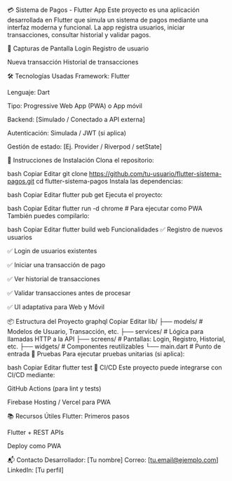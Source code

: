 💳 Sistema de Pagos - Flutter App
Este proyecto es una aplicación desarrollada en Flutter que simula un sistema de pagos mediante una interfaz moderna y funcional. La app registra usuarios, iniciar transacciones, consultar historial y validar pagos.

📱 Capturas de Pantalla
Login	Registro de usuario

	

Nueva transacción	Historial de transacciones
	

🛠️ Tecnologías Usadas
Framework: Flutter

Lenguaje: Dart

Tipo: Progressive Web App (PWA) o App móvil

Backend: [Simulado / Conectado a API externa]

Autenticación: Simulada / JWT (si aplica)

Gestión de estado: [Ej. Provider / Riverpod / setState]

🔧 Instrucciones de Instalación
Clona el repositorio:

bash
Copiar
Editar
git clone https://github.com/tu-usuario/flutter-sistema-pagos.git
cd flutter-sistema-pagos
Instala las dependencias:

bash
Copiar
Editar
flutter pub get
Ejecuta el proyecto:

bash
Copiar
Editar
flutter run -d chrome  # Para ejecutar como PWA
También puedes compilarlo:

bash
Copiar
Editar
flutter build web
 Funcionalidades
✅ Registro de nuevos usuarios

✅ Login de usuarios existentes

✅ Iniciar una transacción de pago

✅ Ver historial de transacciones

✅ Validar transacciones antes de procesar

✅ UI adaptativa para Web y Móvil

📦 Estructura del Proyecto
graphql
Copiar
Editar
lib/
├── models/          # Modelos de Usuario, Transacción, etc.
├── services/        # Lógica para llamadas HTTP a la API
├── screens/         # Pantallas: Login, Registro, Historial, etc.
├── widgets/         # Componentes reutilizables
└── main.dart        # Punto de entrada
🧪 Pruebas
Para ejecutar pruebas unitarias (si aplica):

bash
Copiar
Editar
flutter test
🚀 CI/CD
Este proyecto puede integrarse con CI/CD mediante:

GitHub Actions (para lint y tests)

Firebase Hosting / Vercel para PWA

📚 Recursos Útiles
Flutter: Primeros pasos

Flutter + REST APIs

Deploy como PWA

📬 Contacto
Desarrollador: [Tu nombre]
Correo: [tu.email@ejemplo.com]
LinkedIn: [Tu perfil]
